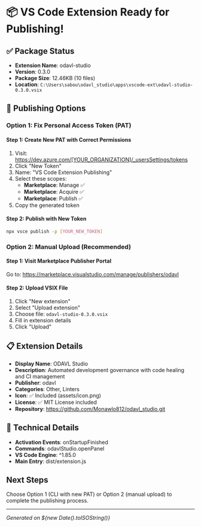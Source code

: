 # 📦 VS Code Extension Ready for Publishing!

## ✅ Package Status
- **Extension Name**: odavl-studio
- **Version**: 0.3.0
- **Package Size**: 12.46KB (10 files)
- **Location**: `C:\Users\sabou\odavl_studio\apps\vscode-ext\odavl-studio-0.3.0.vsix`

## 🚀 Publishing Options

### Option 1: Fix Personal Access Token (PAT)

#### Step 1: Create New PAT with Correct Permissions
1. Visit: https://dev.azure.com/[YOUR_ORGANIZATION]/_usersSettings/tokens
2. Click "New Token"
3. Name: "VS Code Extension Publishing"
4. Select these scopes:
   - **Marketplace**: Manage ✅
   - **Marketplace**: Acquire ✅ 
   - **Marketplace**: Publish ✅
5. Copy the generated token

#### Step 2: Publish with New Token
```bash
npx vsce publish -p [YOUR_NEW_TOKEN]
```

### Option 2: Manual Upload (Recommended)

#### Step 1: Visit Marketplace Publisher Portal
Go to: https://marketplace.visualstudio.com/manage/publishers/odavl

#### Step 2: Upload VSIX File
1. Click "New extension"
2. Select "Upload extension"
3. Choose file: `odavl-studio-0.3.0.vsix`
4. Fill in extension details
5. Click "Upload"

## 📋 Extension Details
- **Display Name**: ODAVL Studio
- **Description**: Automated development governance with code healing and CI management
- **Publisher**: odavl
- **Categories**: Other, Linters
- **Icon**: ✅ Included (assets/icon.png)
- **License**: ✅ MIT License included
- **Repository**: https://github.com/Monawlo812/odavl_studio.git

## 🔧 Technical Details
- **Activation Events**: onStartupFinished
- **Commands**: odavlStudio.openPanel
- **VS Code Engine**: ^1.85.0
- **Main Entry**: dist/extension.js

## Next Steps
Choose Option 1 (CLI with new PAT) or Option 2 (manual upload) to complete the publishing process.

---
*Generated on ${new Date().toISOString()}*